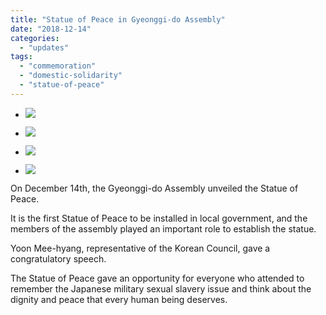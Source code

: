 ```yaml
---
title: "Statue of Peace in Gyeonggi-do Assembly"
date: "2018-12-14"
categories: 
  - "updates"
tags: 
  - "commemoration"
  - "domestic-solidarity"
  - "statue-of-peace"
---
```


- ![](https://r2.womenandwar.net/2018/12/181214_kyeongkidouihoe-pyeonghwabi9-1-1024x768.jpg)
    
- ![](https://r2.womenandwar.net/2018/12/181214_kyeongkidouihoe-pyeonghwabi16-1-1024x768.jpg)
    
- ![](https://r2.womenandwar.net/2018/12/181214_kyeongkidouihoe-pyeonghwabi3-2-1024x768.jpg)
    
- ![](https://r2.womenandwar.net/2018/12/181214_kyeongkidouihoe-pyeonghwabi5-2-1024x768.jpg)
    

On December 14th, the Gyeonggi-do Assembly unveiled the Statue of Peace.

It is the first Statue of Peace to be installed in local government, and the members of the assembly played an important role to establish the statue.

Yoon Mee-hyang, representative of the Korean Council, gave a congratulatory speech.

The Statue of Peace gave an opportunity for everyone who attended to remember the Japanese military sexual slavery issue and think about the dignity and peace that every human being deserves.
